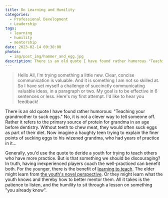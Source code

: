 ```yaml
---
title: On Learning and Humility
categories:
  - Professional Development
  - Leadership
tags:
  - learning
  - humility
  - mentorship
date: 2023-02-14 09:30:00
photos: 
  - img/post_img/hammer_and_egg.jpg
description: There is an old quote I have found rather humorous "Teaching your grandmother to suck eggs." What might it teach us about humility?
---
```


> Hello All, I'm trying something a little new. Clear, concise communication is valuable. And it is something I am not so skilled at. So I have set myself a challenge of succinctly communicating valuable ideas, in a paragraph or two. My goal is to be effective in 6 sentences or less. Here's my first attempt. I'd like to hear you feedback!

There is an old quote I have found rather humorous: "Teaching your grandmother to suck eggs." No, it is not a clever way to tell someone off. Rather it refers to the primary source of protein for grandma in an age before dentistry. Without teeth to chew meat, they would often suck eggs as part of their diet. Now imagine a haughty teen trying to explain the finer points of sucking eggs to his wizened grandma, who had years of practice in it...

Generally, you'd use the quote to deride a youth for trying to teach others who have more practice. But is that something we should be discouraging? In truth, having inexperienced players coach the well-practiced can benefit both. For the younger, there is the benefit of [learning to teach](/2018/12/08/when-one-teaches-two-learn/). The elder might learn from [the youth's novel perspective](https://lassala.net/2008/03/24/learning-in-spiral/). Or they might learn what the youth knows and thereby how to better mentor them. All it takes is the patience to listen, and the humility to sit through a lesson on something "you already know".